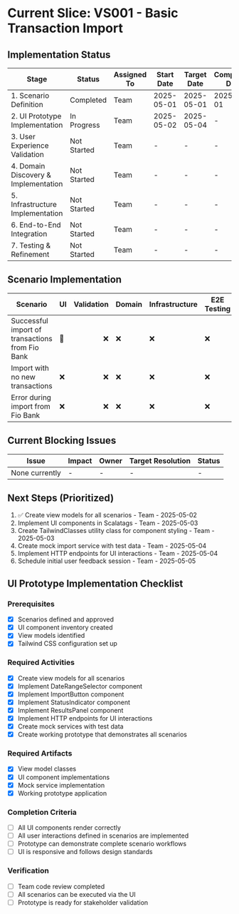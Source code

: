 # Current Slice: VS001 - Basic Transaction Import

## Implementation Status

| Stage | Status | Assigned To | Start Date | Target Date | Completion Date |
|-------|--------|-------------|------------|-------------|----------------|
| 1. Scenario Definition | Completed | Team | 2025-05-01 | 2025-05-01 | 2025-05-01 |
| 2. UI Prototype Implementation | In Progress | Team | 2025-05-02 | 2025-05-04 | - |
| 3. User Experience Validation | Not Started | Team | - | - | - |
| 4. Domain Discovery & Implementation | Not Started | Team | - | - | - |
| 5. Infrastructure Implementation | Not Started | Team | - | - | - |
| 6. End-to-End Integration | Not Started | Team | - | - | - |
| 7. Testing & Refinement | Not Started | Team | - | - | - |

## Scenario Implementation

| Scenario | UI | Validation | Domain | Infrastructure | E2E Testing | Status |
|----------|----|-----------:|--------|---------------|-------------|--------|
| Successful import of transactions from Fio Bank | 🔄 | ❌ | ❌ | ❌ | ❌ | In Progress |
| Import with no new transactions | ❌ | ❌ | ❌ | ❌ | ❌ | Not Started |
| Error during import from Fio Bank | ❌ | ❌ | ❌ | ❌ | ❌ | Not Started |

## Current Blocking Issues

| Issue | Impact | Owner | Target Resolution | Status |
|-------|--------|-------|------------------|--------|
| None currently | - | - | - | - |

## Next Steps (Prioritized)

1. ✅ Create view models for all scenarios - Team - 2025-05-02
2. Implement UI components in Scalatags - Team - 2025-05-03
3. Create TailwindClasses utility class for component styling - Team - 2025-05-03
4. Create mock import service with test data - Team - 2025-05-04
5. Implement HTTP endpoints for UI interactions - Team - 2025-05-04
6. Schedule initial user feedback session - Team - 2025-05-05

## UI Prototype Implementation Checklist

### Prerequisites
- [x] Scenarios defined and approved
- [x] UI component inventory created
- [x] View models identified
- [x] Tailwind CSS configuration set up

### Required Activities
- [x] Create view models for all scenarios
- [x] Implement DateRangeSelector component
- [x] Implement ImportButton component
- [x] Implement StatusIndicator component
- [x] Implement ResultsPanel component
- [x] Implement HTTP endpoints for UI interactions
- [x] Create mock services with test data
- [x] Create working prototype that demonstrates all scenarios

### Required Artifacts
- [x] View model classes
- [x] UI component implementations
- [x] Mock service implementation
- [x] Working prototype application

### Completion Criteria
- [ ] All UI components render correctly
- [ ] All user interactions defined in scenarios are implemented
- [ ] Prototype can demonstrate complete scenario workflows
- [ ] UI is responsive and follows design standards

### Verification
- [ ] Team code review completed
- [ ] All scenarios can be executed via the UI
- [ ] Prototype is ready for stakeholder validation
